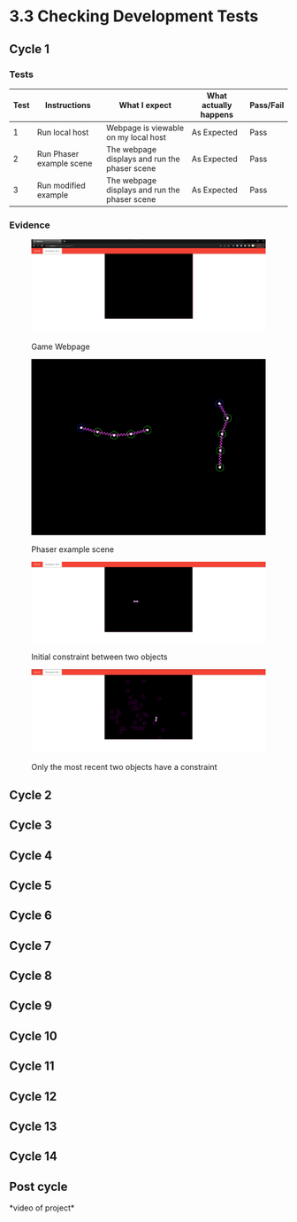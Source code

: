 # 3.3 Checking Development Tests

## Cycle 1

### Tests

| Test | Instructions             | What I expect                                 | What actually happens | Pass/Fail |
| ---- | ------------------------ | --------------------------------------------- | --------------------- | --------- |
| 1    | Run local host           | Webpage is viewable on my local host          | As Expected           | Pass      |
| 2    | Run Phaser example scene | The webpage displays and run the phaser scene | As Expected           | Pass      |
| 3    | Run modified example     | The webpage displays and run the phaser scene | As Expected           | Pass      |

### Evidence <a href="#evidence" id="evidence"></a>

<figure><img src="../.gitbook/assets/image (11).png" alt=""><figcaption><p>Game Webpage</p></figcaption></figure>

<figure><img src="../.gitbook/assets/image (8).png" alt=""><figcaption><p>Phaser example scene</p></figcaption></figure>

<figure><img src="../.gitbook/assets/image.png" alt=""><figcaption><p>Initial constraint between two objects</p></figcaption></figure>

<figure><img src="../.gitbook/assets/image (19).png" alt=""><figcaption><p>Only the most recent two objects have a constraint</p></figcaption></figure>

## Cycle 2



## Cycle 3



## Cycle 4



## Cycle 5



## Cycle 6



## Cycle 7



## Cycle 8



## Cycle 9



## Cycle 10



## Cycle 11



## Cycle 12



## Cycle 13



## Cycle 14



## Post cycle

\*video of project\*
